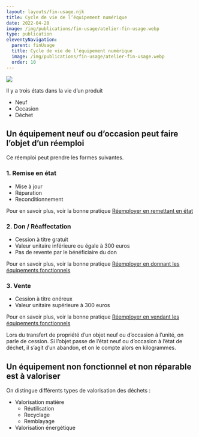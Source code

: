 ```yaml
---
layout: layouts/fin-usage.njk
title: Cycle de vie de l’équipement numérique
date: 2022-04-20
image: /img/publications/fin-usage/atelier-fin-usage.webp
type: publication
eleventyNavigation:
  parent: finUsage
  title: Cycle de vie de l’équipement numérique
  image: /img/publications/fin-usage/atelier-fin-usage.webp
  order: 10
---
```


![](/img/fin-usage/cycle-vie.webp)

Il y a trois états dans la vie d’un produit
* Neuf
* Occasion
* Déchet

## Un équipement neuf ou d’occasion peut faire l’objet d’un réemploi

Ce réemploi peut prendre les formes suivantes.

### 1. Remise en état

* Mise à jour
* Réparation
* Reconditionnement

<div class="fr-highlight">

Pour en savoir plus,  voir la bonne pratique [Réemployer en remettant en état](https://ecoresponsable.numerique.gouv.fr/publications/bonnes-pratiques/fin-usage/reemployer-en-remettant-en-etat/)

</div>

### 2. Don / Réaffectation

* Cession à titre gratuit
* Valeur unitaire inférieure ou égale à 300 euros
* Pas de revente par le bénéficiaire du don

<div class="fr-highlight">

Pour en savoir plus, voir la bonne pratique [Réemployer en donnant les équipements fonctionnels](https://ecoresponsable.numerique.gouv.fr/publications/bonnes-pratiques/fin-usage/reemployer-en-donnant/)

</div>

### 3. Vente

* Cession à titre onéreux
* Valeur unitaire supérieure à 300 euros

<div class="fr-highlight">

Pour en savoir plus, voir la bonne pratique [Réemployer en vendant les équipements fonctionnels](https://ecoresponsable.numerique.gouv.fr/publications/bonnes-pratiques/fin-usage/reemployer-en-vendant/)

</div>

Lors du transfert de propriété d’un objet neuf ou d’occasion à l’unité, on parle de cession. Si l’objet passe de l’état neuf ou d’occasion à l’état de déchet, il s’agit d’un abandon, et on le compte alors en kilogrammes.

## Un équipement non fonctionnel et non réparable est à valoriser

On distingue différents types de valorisation des déchets :
* Valorisation matière
    * Réutilisation
    * Recyclage
    * Remblayage
* Valorisation énergétique
